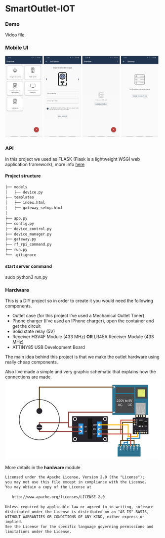 # SmartOutlet-IOT



### Demo

Video file.   

### Mobile UI ###     

<img src="https://github.com/ManolescuSebastian/SmartOutlet-IOT/blob/develop_mobile/mobile/SmartOutletIOT/app%20screenshots/hm_sc_1.jpg" width="24%"></img>
<img src="https://github.com/ManolescuSebastian/SmartOutlet-IOT/blob/develop_mobile/mobile/SmartOutletIOT/app%20screenshots/hm_sc_2.jpg" width="24%"></img>
<img src="https://github.com/ManolescuSebastian/SmartOutlet-IOT/blob/develop_mobile/mobile/SmartOutletIOT/app%20screenshots/hm_sc_4.jpg" width="24%"></img>
<img src="https://github.com/ManolescuSebastian/SmartOutlet-IOT/blob/develop_mobile/mobile/SmartOutletIOT/app%20screenshots/hm_sc_3.jpg" width="24%"></img>
    

### API ###
In this project we used as FLASK (Flask is a lightweight WSGI web application framework), more info [here](https://palletsprojects.com/p/flask/)

#### Project structure

```bash
├── models
│   ├── device.py
├── templates
│   ├── index.html
│   ├── gateway_setup.html
│
├── app.py  
├── config.py  
├── device_control.py
├── device_manager.py
├── gateway.py
├── rf_rpi_command.py  
├── run.py
└── .gitignore
```

#### start server command    
sudo python3 run.py

### Hardware ###

This is a DIY project so in order to create it you would need the following components.
 * Outlet case (for this project I've used a Mechanical Outlet Timer)
 * Phone charger (I've used an IPhone charger), open the container and get the circuit
 * Solid state relay (5V)
 * Receiver H3V4F Module (433 MHz) <b>OR</b> LR45A Receiver Module (433 MHz)
 * ATTINY85 USB Development Board
 
 The main idea behind this project is that we make the outlet hardware using really cheap components.

 Also I've made a simple and very graphic schematic that explains how the connections are made.
![](https://github.com/ManolescuSebastian/SmartOutlet-IOT/blob/master/hardware/images/smart_outlet_design.jpg)
 

More details in the <b> hardware </b> module

    
         

    Licensed under the Apache License, Version 2.0 (the "License");
    you may not use this file except in compliance with the License.
    You may obtain a copy of the License at

       http://www.apache.org/licenses/LICENSE-2.0

    Unless required by applicable law or agreed to in writing, software
    distributed under the License is distributed on an "AS IS" BASIS,
    WITHOUT WARRANTIES OR CONDITIONS OF ANY KIND, either express or implied.
    See the License for the specific language governing permissions and
    limitations under the License.
